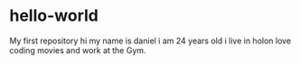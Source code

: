 # hello-world
My first repository
hi my name is daniel i am 24 years old i live in holon love coding movies and work at the Gym.
